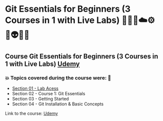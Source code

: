 # Git Essentials for Beginners (3 Courses in 1 with Live Labs) 👩🏻‍💻☁️⚙️🤖👽🎲💾
## Course Git Essentials for Beginners (3 Courses in 1 with Live Labs) [Udemy](https://www.udemy.com/course/mastering-git-for-beginners-and-experts/)
### 💥 Topics covered during the course were: 🚀
- [Section 01 - Lab Acess]()
- Section 02 - Course 1: Git Essentials
- Section 03 - Getting Started
- Section 04 - Git Installation & Basic Concepts

Link to the course: [Udemy](https://www.udemy.com/course/mastering-git-for-beginners-and-experts/)
